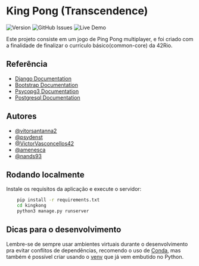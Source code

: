 # King Pong (Transcendence)
![Version](https://img.shields.io/badge/version-0.0.0-blue)
![GitHub Issues](https://img.shields.io/github/issues/vitorsantanna2/transcendence.svg) 
![Live Demo](https://img.shields.io/badge/status-offline-red.svg)


Este projeto consiste em um jogo de Ping Pong multiplayer, e foi criado com a finalidade de finalizar o currículo básico(common-core) da 42Rio.

## Referência

 - [Django Documentation](https://docs.djangoproject.com/en/5.0/)
 - [Bootstrap Documentation](https://getbootstrap.com/docs/5.3/getting-started/introduction/)
 - [Psycopg3 Documentation](https://www.psycopg.org/psycopg3/docs/index.html)
 - [Postgresql Documentation](https://www.postgresql.org/docs/)


## Autores

- [@vitorsantanna2](https://github.com/vitorsantanna2)
- [@psydenst](https://github.com/psydenst)
- [@VictorVasconcellos42](https://github.com/VictorVasconcellos42/)
- [@amenesca](https://github.com/amenesca)
- [@nands93](https://github.com/nands93)



## Rodando localmente

Instale os requisitos da aplicação e execute o servidor:

```bash
    pip install -r requirements.txt
    cd kingkong
    python3 manage.py runserver
```
    
## Dicas para o desenvolvimento
Lembre-se de sempre usar ambientes virtuais durante o desenvolvimento pra evitar conflitos de dependências,
recomendo o uso de [Conda](https://www.anaconda.com/download), mas também é possível criar usando o [venv](https://packaging.python.org/en/latest/guides/installing-using-pip-and-virtual-environments/#create-and-use-virtual-environments) que já vem embutido no Python.
